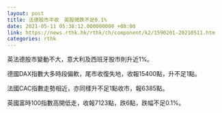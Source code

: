```yaml
---
layout: post
title: 法德股市平收　英股微跌不足0.1%
date: 2021-05-11 05:38:12.000000000 +08:00
link: https://news.rthk.hk/rthk/ch/component/k2/1590201-20210511.htm
categories: rthk
---
```


英法德股市變動不大，意大利及西班牙股市則升近1%。

德國DAX指數大多時段偏軟，尾市收復失地，收報15400點，升不足1點。

法國CAC指數走勢相近，亦同樣升不足1點收市，報6385點。

英國富時100指數高開低走，收報7123點，跌6點，跌幅不足0.1%。
